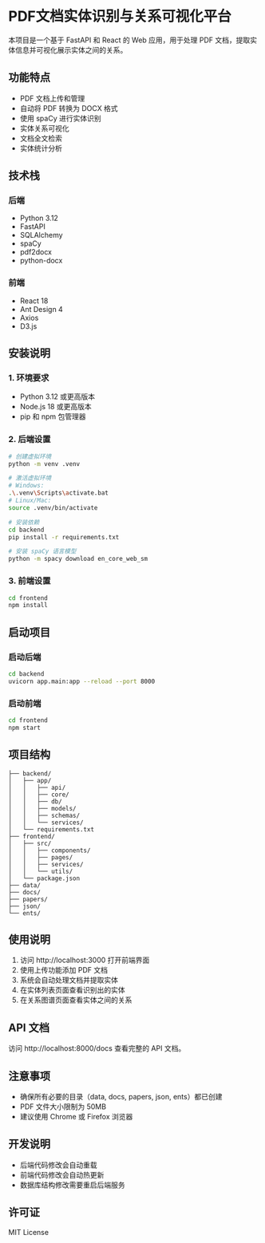 # PDF文档实体识别与关系可视化平台

本项目是一个基于 FastAPI 和 React 的 Web 应用，用于处理 PDF 文档，提取实体信息并可视化展示实体之间的关系。

## 功能特点

- PDF 文档上传和管理
- 自动将 PDF 转换为 DOCX 格式
- 使用 spaCy 进行实体识别
- 实体关系可视化
- 文档全文检索
- 实体统计分析

## 技术栈

### 后端
- Python 3.12
- FastAPI
- SQLAlchemy
- spaCy
- pdf2docx
- python-docx

### 前端
- React 18
- Ant Design 4
- Axios
- D3.js

## 安装说明

### 1. 环境要求
- Python 3.12 或更高版本
- Node.js 18 或更高版本
- pip 和 npm 包管理器

### 2. 后端设置
```bash
# 创建虚拟环境
python -m venv .venv

# 激活虚拟环境
# Windows:
.\.venv\Scripts\activate.bat
# Linux/Mac:
source .venv/bin/activate

# 安装依赖
cd backend
pip install -r requirements.txt

# 安装 spaCy 语言模型
python -m spacy download en_core_web_sm
```

### 3. 前端设置
```bash
cd frontend
npm install
```

## 启动项目

### 启动后端
```bash
cd backend
uvicorn app.main:app --reload --port 8000
```

### 启动前端
```bash
cd frontend
npm start
```

## 项目结构
```
├── backend/
│   ├── app/
│   │   ├── api/
│   │   ├── core/
│   │   ├── db/
│   │   ├── models/
│   │   ├── schemas/
│   │   └── services/
│   └── requirements.txt
├── frontend/
│   ├── src/
│   │   ├── components/
│   │   ├── pages/
│   │   ├── services/
│   │   └── utils/
│   └── package.json
├── data/
├── docs/
├── papers/
├── json/
└── ents/
```

## 使用说明

1. 访问 http://localhost:3000 打开前端界面
2. 使用上传功能添加 PDF 文档
3. 系统会自动处理文档并提取实体
4. 在实体列表页面查看识别出的实体
5. 在关系图谱页面查看实体之间的关系

## API 文档

访问 http://localhost:8000/docs 查看完整的 API 文档。

## 注意事项

- 确保所有必要的目录（data, docs, papers, json, ents）都已创建
- PDF 文件大小限制为 50MB
- 建议使用 Chrome 或 Firefox 浏览器

## 开发说明

- 后端代码修改会自动重载
- 前端代码修改会自动热更新
- 数据库结构修改需要重启后端服务

## 许可证

MIT License 